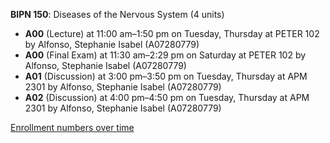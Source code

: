 **BIPN 150**: Diseases of the Nervous System (4 units)

- **A00** (Lecture) at 11:00 am–1:50 pm on Tuesday, Thursday at PETER 102 by Alfonso, Stephanie Isabel (A07280779)
- **A00** (Final Exam) at 11:30 am–2:29 pm on Saturday at PETER 102 by Alfonso, Stephanie Isabel (A07280779)
- **A01** (Discussion) at 3:00 pm–3:50 pm on Tuesday, Thursday at APM 2301 by Alfonso, Stephanie Isabel (A07280779)
- **A02** (Discussion) at 4:00 pm–4:50 pm on Tuesday, Thursday at APM 2301 by Alfonso, Stephanie Isabel (A07280779)

[Enrollment numbers over time](./BIPN150.tsv)
